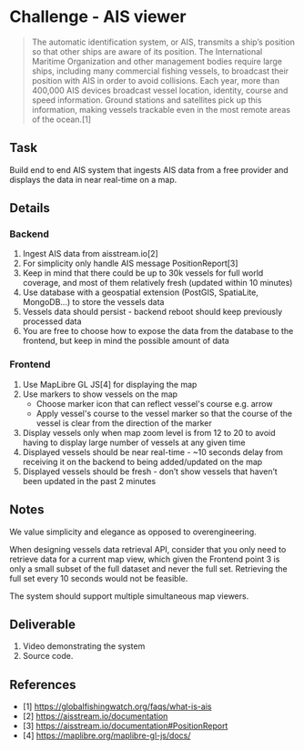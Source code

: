 Challenge - AIS viewer
=====

>The automatic identification system, or AIS, transmits a ship’s position so that other ships are aware of its position. The International Maritime Organization and other management bodies require large ships, including many commercial fishing vessels, to broadcast their position with AIS in order to avoid collisions. Each year, more than 400,000 AIS devices broadcast vessel location, identity, course and speed information. Ground stations and satellites pick up this information, making vessels trackable even in the most remote areas of the ocean.[1]


Task
-----

Build end to end AIS system that ingests AIS data from a free provider and displays the data in near real-time on a map.


Details
-----

### Backend

1. Ingest AIS data from aisstream.io[2]
2. For simplicity only handle AIS message PositionReport[3]
3. Keep in mind that there could be up to 30k vessels for full world coverage, and most of them relatively fresh (updated within 10 minutes)
4. Use database with a geospatial extension (PostGIS, SpatiaLite, MongoDB…) to store the vessels data
5. Vessels data should persist - backend reboot should keep previously processed data
6. You are free to choose how to expose the data from the database to the frontend, but keep in mind the possible amount of data

### Frontend

1. Use MapLibre GL JS[4] for displaying the map
2. Use markers to show vessels on the map
    - Choose marker icon that can reflect vessel's course e.g. arrow
    - Apply vessel's course to the vessel marker so that the course of the vessel is clear from the direction of the marker
3. Display vessels only when map zoom level is from 12 to 20 to avoid having to display large number of vessels at any given time
4. Displayed vessels should be near real-time - ~10 seconds delay from receiving it on the backend to being added/updated on the map
5. Displayed vessels should be fresh - don’t show vessels that haven’t been updated in the past 2 minutes


Notes
-----

We value simplicity and elegance as opposed to overengineering.

When designing vessels data retrieval API, consider that you only need to retrieve data for a current map view, which given the Frontend point 3 is only a small subset of the full dataset and never the full set. Retrieving the full set every 10 seconds would not be feasible.

The system should support multiple simultaneous map viewers.


Deliverable
-----

1. Video demonstrating the system
2. Source code.


References
-----

- [1] https://globalfishingwatch.org/faqs/what-is-ais
- [2] https://aisstream.io/documentation
- [3] https://aisstream.io/documentation#PositionReport
- [4] https://maplibre.org/maplibre-gl-js/docs/
